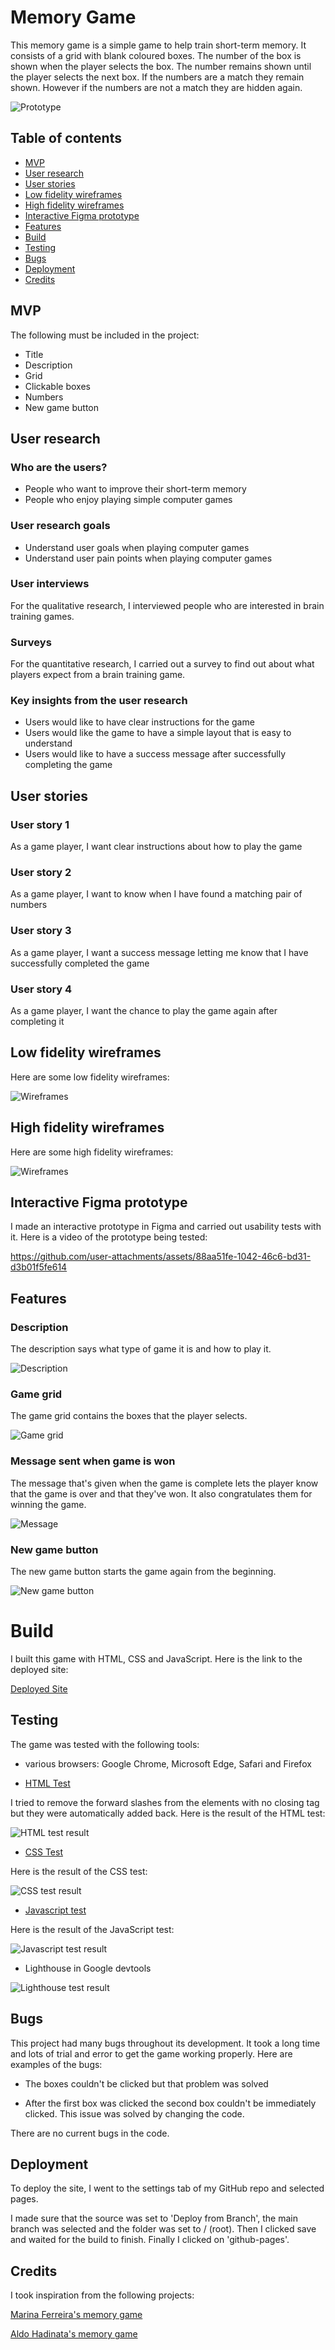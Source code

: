 # Memory Game

This memory game is a simple game to help train short-term memory. It consists of a grid with blank coloured boxes. The number of the box is shown when the player selects the box. The number remains shown until the player selects the next box. If the numbers are a match they remain shown. However if the numbers are not a match they are hidden again.

![Prototype](assets/images/2.webp)

## Table of contents

- [MVP](#mvp)
- [User research](#user-research)
- [User stories](#user-stories)
- [Low fidelity wireframes](#low-fidelity-wireframes)
- [High fidelity wireframes](#high-fidelity-wireframes)
- [Interactive Figma prototype](#interactive-figma-prototype)
- [Features](#features)
- [Build](#build)   
- [Testing](#testing)
- [Bugs](#bugs)   
- [Deployment](#deployment)
- [Credits](#credits)

## MVP

The following must be included in the project:

- Title
- Description
- Grid
- Clickable boxes
- Numbers
- New game button

## User research

### Who are the users?

- People who want to improve their short-term memory
- People who enjoy playing simple computer games

### User research goals

- Understand user goals when playing computer games
- Understand user pain points when playing computer games

### User interviews

For the qualitative research, I interviewed people who are interested in brain training games.

### Surveys

For the quantitative research, I carried out a survey to find out about what players expect from a brain training game.

### Key insights from the user research

- Users would like to have clear instructions for the game
- Users would like the game to have a simple layout that is easy to understand
- Users would like to have a success message after successfully completing the game

## User stories

### User story 1

As a game player, I want clear instructions about how to play the game

### User story 2

As a game player, I want to know when I have found a matching pair of numbers

### User story 3

As a game player, I want a success message letting me know that I have successfully completed the game

### User story 4

As a game player, I want the chance to play the game again after completing it

## Low fidelity wireframes

Here are some low fidelity wireframes:

![Wireframes](assets/images/wireframes.png)

## High fidelity wireframes

Here are some high fidelity wireframes:

![Wireframes](assets/images/hf_wireframes.png)

## Interactive Figma prototype

I made an interactive prototype in Figma and carried out usability tests with it. Here is a video of the prototype being tested:

https://github.com/user-attachments/assets/88aa51fe-1042-46c6-bd31-d3b01f5fe614

## Features

### Description

The description says what type of game it is and how to play it.

![Description](assets/images/description.jpeg)

### Game grid

The game grid contains the boxes that the player selects.

![Game grid](assets/images/game_grid.jpeg)

### Message sent when game is won

The message that's given when the game is complete lets the player know that the game is over and that they've won. It also congratulates them for winning the game.

![Message](assets/images/message.png)

### New game button

The new game button starts the game again from the beginning.

![New game button](assets/images/button.jpeg)

# Build

I built this game with HTML, CSS and JavaScript. Here is the link to the deployed site:

[Deployed Site](https://catherinep37.github.io/Project_2/)

## Testing

The game was tested with the following tools:

- various browsers: Google Chrome, Microsoft Edge, Safari and Firefox

- [HTML Test](https://validator.w3.org/)

I tried to remove the forward slashes from the elements with no closing tag but they were automatically added back. Here is the result of the HTML test:

![HTML test result](assets/images/html_test.jpeg)

- [CSS Test](https://jigsaw.w3.org/css-validator/validator)

Here is the result of the CSS test:

![CSS test result](assets/images/css_test.jpeg)

- [Javascript test](https://jshint.com/)

Here is the result of the JavaScript test:

![Javascript test result](assets/images/javascript_test.jpeg)

- Lighthouse in Google devtools

![Lighthouse test result](assets/images/lighthouse_test.png)

## Bugs

This project had many bugs throughout its development. It took a long time and lots of trial and error to get the game working properly. Here are examples of the bugs:

- The boxes couldn't be clicked but that problem was solved

- After the first box was clicked the second box couldn't be immediately clicked. This issue was solved by changing the code.
  
There are no current bugs in the code.

## Deployment

To deploy the site, I went to the settings tab of my GitHub repo and selected pages.

I made sure that the source was set to 'Deploy from Branch', the main branch was selected and the folder was set to / (root). Then I clicked save and waited for
the build to finish. Finally I clicked on 'github-pages'.

## Credits

I took inspiration from the following projects:

[Marina Ferreira's memory game](https://marina-ferreira.github.io/tutorials/js/memory-game/)

[Aldo Hadinata's memory game](https://github.com/4ldoHadinata/memory-game-js)
